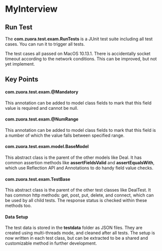 # MyInterview

## Run Test

The **com.zuora.test.exam.RunTests** is a JUnit test suite including all test cases. You can run it to trigger all tests.

The test cases all passed on MacOS 10.13.1. There is accidentally socket timeout according to the network conditions. This can be improved, but not yet implement.

## Key Points

#### com.zuora.test.exam.@Mandatory

This annotation can be added to model class fields to mark that this field value is required and cannot be null.

#### com.zuora.test.exam.@NumRange

This annotation can be added to model class fields to mark that this field is a number of which the value falls between specified range.

#### com.zuora.test.exam.model.BaseModel

This abstract class is the parent of the other models like Deal. It has common assertion methods like **assertFieldsValid** and **assertEqualsWith**, which use Reflection API and Annotations to do handy field value checks.

#### com.zuora.test.exam.TestBase

This abstract class is the parent of the other test classes like DealTest. It has common http methods: get, post, put, delete, and connect, which can be used by all child tests. The response status is checked within these methods too.

#### Data Setup

The test data is stored in the **testdata** folder as JSON files. They are created using multi-threads mode, and cleaned after all tests. The setup is now written in each test class, but can be extracted to be a shared and customizable method in further development.

